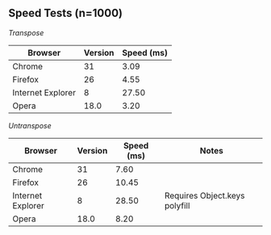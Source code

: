 Speed Tests (n=1000)
------------------

*Transpose*

Browser | Version | Speed (ms)
--- | --- | ---
Chrome | 31 | 3.09
Firefox | 26 | 4.55
Internet Explorer | 8 | 27.50
Opera | 18.0 | 3.20

*Untranspose*

Browser | Version | Speed (ms) | Notes
--- | --- | --- | ---
Chrome | 31 | 7.60 |
Firefox | 26 | 10.45 |
Internet Explorer | 8 | 28.50 | Requires Object.keys polyfill
Opera | 18.0 | 8.20 |
